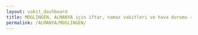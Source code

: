 ```yaml
---
layout: vakit_dashboard
title: MOGLINGEN, ALMANYA için iftar, namaz vakitleri ve hava durumu - ilçe/eyalet seç
permalink: /ALMANYA/MOGLINGEN/
---
```


<script type="text/javascript">
  var GLOBAL_COUNTRY = 'ALMANYA';
  var GLOBAL_CITY = 'MOGLINGEN';
  var GLOBAL_STATE = '';
  var lat = 72;
  var lon = 21;
</script>
